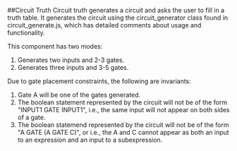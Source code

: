 ##Circuit Truth
Circuit truth generates a circuit and asks the user to fill in a truth table. It generates the circuit using the
circuit_generator class found in circuit_generate.js, which has detailed comments about usage and functionality. 

This component has two modes:
1. Generates two inputs and 2-3 gates.
2. Generates three inputs and 3-5 gates.

Due to gate placement constraints, the following are invariants:
1. Gate A will be one of the gates generated.
2. The boolean statement represented by the circuit will not be of the form "INPUT1 GATE INPUT1", i.e., the same
input will not appear on both sides of a gate.
3. The boolean statemend represented by the circuit will not be of the form "A GATE (A GATE C)", or i.e.,
the A and C cannot appear as both an input to an expression and an input to a subexpression.

